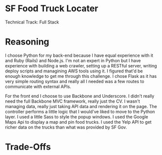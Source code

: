 SF Food Truck Locater
=========

Technical Track: Full Stack

Reasoning
=========
I choose Python for my back-end because I have equal experience with it and Ruby (Rails) and Node.js.  I'm not an expert in Python but I have experience with building a web crawler, setting up a RESTful server, writing deploy scripts and managining AWS tools using it.  I figured that'd be enough knowledge to get me through this challenge.  I chose Flask as it has very simple routing syntax and really all I needed was a few routes to communicate with external APIs.

For the front end I choose to use Backbone and Underscore.  I didn't really need the full Backbone MVC framework, really just the CV.  I wasn't managing data, really just taking API data and rendering it on the page.  The controller performs a little logic that I would've liked to move to the Python layer.  I used a little Sass to style the popup windows.  I used the Google Maps Api to display a map and pin food trucks.  I used the Yelp API to get richer data on the trucks than what was provided by SF Gov. 

Trade-Offs
=========